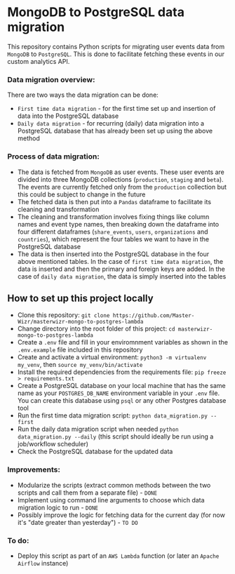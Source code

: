 # MongoDB to PostgreSQL data migration

This repository contains Python scripts for migrating user events data from `MongoDB` to `PostgreSQL`. This is done to facilitate fetching these events in our custom analytics API.

### Data migration overview:

There are two ways the data migration can be done:
* `First time data migration` - for the first time set up and insertion of data into the PostgreSQL database
* `Daily data migration` - for recurring (daily) data migration into a PostgreSQL database that has already been set up using the above method

### Process of data migration:
* The data is fetched from `MongoDB` as user events. These user events are divided into three MongoDB collections (`production`, `staging` and `beta`). The events are currently fetched only from the `production` collection but this could be subject to change in the future
* The fetched data is then put into a `Pandas` dataframe to facilitate its cleaning and transformation
* The cleaning and transformation involves fixing things like column names and event type names, then breaking down the dataframe into four different dataframes (`share_events`, `users`, `organizations` and `countries`), which represent the four tables we want to have in the PostgreSQL database
* The data is then inserted into the PostgreSQL database in the four above mentioned tables. In the case of `first time data migration`, the data is inserted and then the primary and foreign keys are added. In the case of `daily data migration`, the data is simply inserted into the tables

## How to set up this project locally
* Clone this repository: `git clone https://github.com/Master-Wizr/masterwizr-mongo-to-postgres-lambda`
* Change directory into the root folder of this project: `cd masterwizr-mongo-to-postgres-lambda`
* Create a `.env` file and fill in your enviromnment variables as shown in the `.env.example` file included in this repository
* Create and activate a virtual environment: `python3 -m virtualenv my_venv`, then `source my_venv/bin/activate`
* Install the required dependencies from the requirements file: `pip freeze > requirements.txt`
* Create a PostgreSQL database on your local machine that has the same name as your `POSTGRES_DB_NAME` environment variable in your `.env` file. You can create this database using `psql` or any other Postgres database tool
* Run the first time data migration script: `python data_migration.py --first`
* Run the daily data migration script when needed `python data_migration.py --daily` (this script should ideally be run using a job/workflow scheduler)
* Check the PostgreSQL database for the updated data

### Improvements:
* Modularize the scripts (extract common methods between the two scripts and call them from a separate file) - `DONE`
* Implement using command line arguments to choose which data migration logic to run - `DONE`
* Possibly improve the logic for fetching data for the current day (for now it's "date greater than yesterday") - `TO DO`

### To do:
* Deploy this script as part of an `AWS Lambda` function (or later an `Apache Airflow` instance)